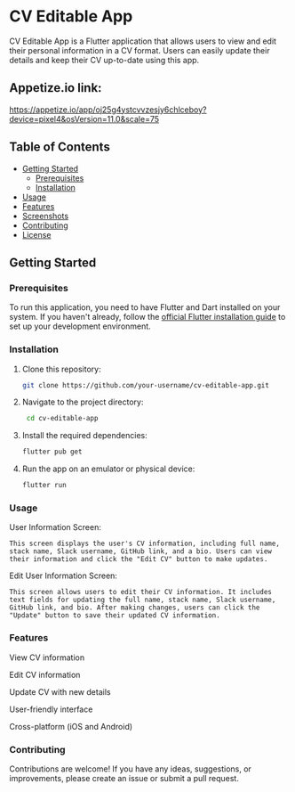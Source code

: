 # CV Editable App  
CV Editable App is a Flutter application that allows users to view and edit their personal information in a CV format. Users can easily update their details and keep their CV up-to-date using this app.

## Appetize.io link:
https://appetize.io/app/oj25g4ystcvvzesjy6chlceboy?device=pixel4&osVersion=11.0&scale=75


## Table of Contents

- [Getting Started](#getting-started)
    - [Prerequisites](#prerequisites)
    - [Installation](#installation)
- [Usage](#usage)
- [Features](#features)
- [Screenshots](#screenshots)
- [Contributing](#contributing)
- [License](#license)

## Getting Started

### Prerequisites

To run this application, you need to have Flutter and Dart installed on your system. If you haven't already, follow the [official Flutter installation guide](https://flutter.dev/docs/get-started/install) to set up your development environment.

### Installation

1. Clone this repository:

   ```bash
   git clone https://github.com/your-username/cv-editable-app.git
   
2. Navigate to the project directory:

   ```bash
    cd cv-editable-app

3. Install the required dependencies:

    ```bash
   flutter pub get

4. Run the app on an emulator or physical device:

    ```bash
    flutter run

### Usage
User Information Screen:  

    This screen displays the user's CV information, including full name, stack name, Slack username, GitHub link, and a bio. Users can view their information and click the "Edit CV" button to make updates.

Edit User Information Screen:   

    This screen allows users to edit their CV information. It includes text fields for updating the full name, stack name, Slack username, GitHub link, and bio. After making changes, users can click the "Update" button to save their updated CV information.

### Features

View CV information  

Edit CV information  

Update CV with new details  

User-friendly interface  

Cross-platform (iOS and Android)  


### Contributing
Contributions are welcome! If you have any ideas, suggestions, or improvements, please create an issue or submit a pull request.







